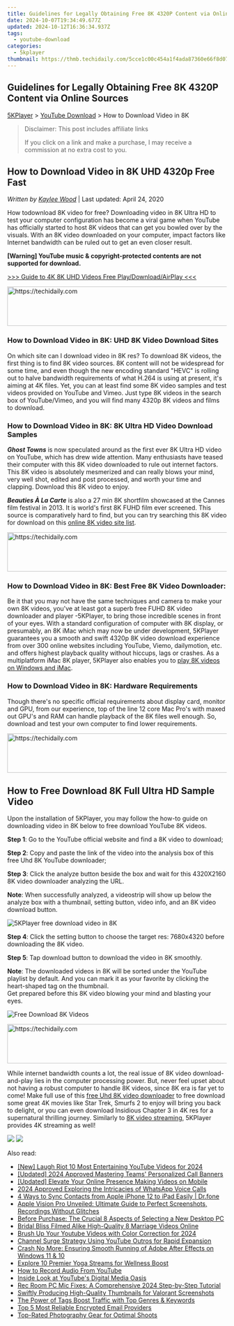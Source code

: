 ```yaml
---
title: Guidelines for Legally Obtaining Free 8K 4320P Content via Online Sources
date: 2024-10-07T19:34:49.677Z
updated: 2024-10-12T16:36:34.937Z
tags:
  - youtube-download
categories:
  - 5kplayer
thumbnail: https://thmb.techidaily.com/5cce1c00c454a1f4ada87360e66f8d07572afee6c8228611ca9a5690c1d2c490.jpg
---
```


## Guidelines for Legally Obtaining Free 8K 4320P Content via Online Sources

[5KPlayer](https://tools.techidaily.com/5kplayer/products/) \> [YouTube Download](https://tools.techidaily.com/5kplayer/youtube-download/) \> How to Download Video in 8K

>  Disclaimer: This post includes affiliate links
>
>  If you click on a link and make a purchase, I may receive a commission at no extra cost to you.
>

## How to Download Video in 8K UHD 4320p Free Fast

 _Written by [Kaylee Wood](https://www.quora.com/profile/Amanda-Hu-21)_ | Last updated: April 24, 2020 

How todownload 8K video for free? Downloading video in 8K Ultra HD to test your computer configuration has become a viral game when YouTube has officially started to host 8K videos that can get you bowled over by the visuals. With an 8K video downloaded on your computer, impact factors like Internet bandwidth can be ruled out to get an even closer result.

**\[Warning\] YouTube music & copyright-protected contents are not supported for download.**

[\>>> Guide to 4K 8K UHD Videos Free Play/Download/AirPlay <<<](https://tools.techidaily.com/5kplayer/video-music-player/)

<!-- affiliate ads begin -->
<a href="https://ephamedtechinc.pxf.io/c/5597632/2136618/26400" target="_top" id="2136618">
  <img src="//a.impactradius-go.com/display-ad/26400-2136618" border="0" alt="https://techidaily.com" width="728" height="90"/>
</a>
<img height="0" width="0" src="https://ephamedtechinc.pxf.io/i/5597632/2136618/26400" style="position:absolute;visibility:hidden;" border="0" />
<!-- affiliate ads end -->

### How to Download Video in 8K: UHD 8K Video Download Sites

On which site can I download video in 8K res? To download 8K videos, the first thing is to find 8K video sources. 8K content will not be widespread for some time, and even though the new encoding standard "HEVC" is rolling out to halve bandwidth requirements of what H.264 is using at present, it's aiming at 4K files. Yet, you can at least find some 8K video samples and test videos provided on YouTube and Vimeo. Just type 8K videos in the search box of YouTube/Vimeo, and you will find many 4320p 8K videos and films to download. 

### How to Download Video in 8K: 8K Ultra HD Video Download Samples

**_Ghost Towns_** is now speculated around as the first ever 8K Ultra HD video on YouTube, which has drew wide attention. Many enthusiasts have teased their computer with this 8K video downloaded to rule out internet factors. This 8K video is absolutely mesmerized and can really blows your mind, very well shot, edited and post processed, and worth your time and clapping. Download this 8K video to enjoy.

**_Beauties À La Carte_** is also a 27 min 8K shortfilm showcased at the Cannes film festival in 2013\. It is world's first 8K FUHD film ever screened. This source is comparatively hard to find, but you can try searching this 8K video for download on this [online 8K video site list](https://tools.techidaily.com/5kplayer/youtube-download/). 

<!-- affiliate ads begin -->
<a href="https://aligracehair.sjv.io/c/5597632/2016134/19272" target="_top" id="2016134">
  <img src="//a.impactradius-go.com/display-ad/19272-2016134" border="0" alt="https://techidaily.com" width="728" height="90"/>
</a>
<img height="0" width="0" src="https://aligracehair.sjv.io/i/5597632/2016134/19272" style="position:absolute;visibility:hidden;" border="0" />
<!-- affiliate ads end -->

### How to Download Video in 8K: Best Free 8K Video Downloader:

Be it that you may not have the same techniques and camera to make your own 8K videos, you've at least got a superb free FUHD 8K video downloader and player -5KPlayer, to bring those incredible scenes in front of your eyes. With a standard configuration of computer with 8K display, or presumably, an 8K iMac which may now be under development, 5KPlayer guarantees you a smooth and swift 4320p 8K video download experience from over 300 online websites including YouTube, Viemo, dailymotion, etc. and offers highest playback quality without hiccups, lags or crashes. As a multiplatform iMac 8K player, 5KPlayer also enables you to [play 8K videos on Windows and iMac](https://tools.techidaily.com/5kplayer/video-music-player/). 

### How to Download Video in 8K: Hardware Requirements

Though there's no specific official requirements about display card, monitor and GPU, from our experience, top of the line 12 core Mac Pro's with maxed out GPU's and RAM can handle playback of the 8K files well enough. So, download and test your own computer to find lower requirements.

<!-- affiliate ads begin -->
<a href="https://ephamedtechinc.pxf.io/c/5597632/2137208/26400" target="_top" id="2137208">
  <img src="//a.impactradius-go.com/display-ad/26400-2137208" border="0" alt="https://techidaily.com" width="728" height="90"/>
</a>
<img height="0" width="0" src="https://ephamedtechinc.pxf.io/i/5597632/2137208/26400" style="position:absolute;visibility:hidden;" border="0" />
<!-- affiliate ads end -->

## How to Free Download 8K Full Ultra HD Sample Video

Upon the installation of 5KPlayer, you may follow the how-to guide on downloading video in 8K below to free download YouTube 8K videos.

**Step 1**: Go to the YouTube official website and find a 8K video to download;

**Step 2**: Copy and paste the link of the video into the analysis box of this free Uhd 8K YouTube downloader;

**Step 3**: Click the analyze button beside the box and wait for this 4320X2160 8K video downloader analyzing the URL.

**Note**: When successfully analyzed, a videostrip will show up below the analyze box with a thumbnail, setting button, video info, and an 8K video download button.

![5KPlayer free download video in 8K](https://www.5kplayer.com/youtube-download/../airplay/img/5kp-aiplay-8k-tv-yxt-061201.jpg) 

**Step 4**: Click the setting button to choose the target res: 7680x4320 before downloading the 8K video.

**Step 5**: Tap download button to download the video in 8K smoothly.

**Note**: The downloaded videos in 8K will be sorted under the YouTube playlist by default. And you can mark it as your favorite by clicking the heart-shaped tag on the thumbnail.   
 Get prepared before this 8K video blowing your mind and blasting your eyes.

![Free Download 8K Videos](https://www.5kplayer.com/youtube-download/../airplay/img/5kp-aiplay-8k-tv-yxt-061202.jpg) 

<!-- affiliate ads begin -->
<a href="https://aligracehair.sjv.io/c/5597632/1959764/19272" target="_top" id="1959764">
  <img src="//a.impactradius-go.com/display-ad/19272-1959764" border="0" alt="https://techidaily.com" width="728" height="90"/>
</a>
<img height="0" width="0" src="https://aligracehair.sjv.io/i/5597632/1959764/19272" style="position:absolute;visibility:hidden;" border="0" />
<!-- affiliate ads end -->

While internet bandwidth counts a lot, the real issue of 8K video download-and-play lies in the computer processing power. But, never feel upset about not having a robust computer to handle 8K videos, since 8K era is far yet to come! Make full use of this [free Uhd 8K video downloader](https://tools.techidaily.com/5kplayer/youtube-download/) to free download some great 4K movies like Star Trek, Smurfs 2 to enjoy will bring you back to delight, or you can even download Insidious Chapter 3 in 4K res for a supernatural thrilling journey. Similarly to [8K video streaming](https://tools.techidaily.com/5kplayer/airplay/), 5KPlayer provides 4K streaming as well! 

[![](https://www.5kplayer.com/youtube-download/../button/freedownwhitewin.png)](https://tools.techidaily.com/5kplayer/products/) [![](https://www.5kplayer.com/youtube-download/../button/freedownbackmac.png)](https://tools.techidaily.com/5kplayer/products/)

<ins class="adsbygoogle"
     style="display:block"
     data-ad-format="autorelaxed"
     data-ad-client="ca-pub-7571918770474297"
     data-ad-slot="1223367746"></ins>

<ins class="adsbygoogle"
     style="display:block"
     data-ad-client="ca-pub-7571918770474297"
     data-ad-slot="8358498916"
     data-ad-format="auto"
     data-full-width-responsive="true"></ins>

<span class="atpl-alsoreadstyle">Also read:</span>
<div><ul>
<li><a href="https://twitter-clips.techidaily.com/new-laugh-riot-10-most-entertaining-youtube-videos-for-2024/"><u>[New] Laugh Riot 10 Most Entertaining YouTube Videos for 2024</u></a></li>
<li><a href="https://screen-capture.techidaily.com/updated-2024-approved-mastering-teams-personalized-call-banners/"><u>[Updated] 2024 Approved Mastering Teams' Personalized Call Banners</u></a></li>
<li><a href="https://youtube-video-recordings.techidaily.com/updated-elevate-your-online-presence-making-videos-on-mobile/"><u>[Updated] Elevate Your Online Presence Making Videos on Mobile</u></a></li>
<li><a href="https://some-knowledge.techidaily.com/2024-approved-exploring-the-intricacies-of-whatsapp-voice-calls/"><u>2024 Approved Exploring the Intricacies of WhatsApp Voice Calls</u></a></li>
<li><a href="https://iphone-transfer.techidaily.com/4-ways-to-sync-contacts-from-apple-iphone-12-to-ipad-easily-drfone-by-drfone-transfer-from-ios/"><u>4 Ways to Sync Contacts from Apple iPhone 12 to iPad Easily | Dr.fone</u></a></li>
<li><a href="https://technical-tips.techidaily.com/apple-vision-pro-unveiled-ultimate-guide-to-perfect-screenshots-recordings-without-glitches/"><u>Apple Vision Pro Unveiled: Ultimate Guide to Perfect Screenshots, Recordings Without Glitches</u></a></li>
<li><a href="https://tech-recovery.techidaily.com/before-purchase-the-crucial-8-aspects-of-selecting-a-new-desktop-pc/"><u>Before Purchase: The Crucial 8 Aspects of Selecting a New Desktop PC</u></a></li>
<li><a href="https://youtube-video-recordings.techidaily.com/bridal-bliss-filmed-alike-high-quality-8-marriage-videos-online/"><u>Bridal Bliss Filmed Alike High-Quality 8 Marriage Videos Online</u></a></li>
<li><a href="https://youtube-video-recordings.techidaily.com/brush-up-your-youtube-videos-with-color-correction-for-2024/"><u>Brush Up Your Youtube Videos with Color Correction for 2024</u></a></li>
<li><a href="https://youtube-video-recordings.techidaily.com/channel-surge-strategy-using-youtube-outros-for-rapid-expansion/"><u>Channel Surge Strategy Using YouTube Outros for Rapid Expansion</u></a></li>
<li><a href="https://win-answers.techidaily.com/crash-no-more-ensuring-smooth-running-of-adobe-after-effects-on-windows-11-and-10/"><u>Crash No More: Ensuring Smooth Running of Adobe After Effects on Windows 11 & 10</u></a></li>
<li><a href="https://youtube-video-recordings.techidaily.com/explore-10-premier-yoga-streams-for-wellness-boost/"><u>Explore 10 Premier Yoga Streams for Wellness Boost</u></a></li>
<li><a href="https://youtube-video-recordings.techidaily.com/how-to-record-audio-from-youtube/"><u>How to Record Audio From YouTube</u></a></li>
<li><a href="https://youtube-video-recordings.techidaily.com/inside-look-at-youtubes-digital-media-oasis/"><u>Inside Look at YouTube's Digital Media Oasis</u></a></li>
<li><a href="https://sound-issues.techidaily.com/rec-room-pc-mic-fixes-a-comprehensive-2024-step-by-step-tutorial/"><u>Rec Room PC Mic Fixes: A Comprehensive 2024 Step-by-Step Tutorial</u></a></li>
<li><a href="https://youtube-video-recordings.techidaily.com/swiftly-producing-high-quality-thumbnails-for-valorant-screenshots/"><u>Swiftly Producing High-Quality Thumbnails for Valorant Screenshots</u></a></li>
<li><a href="https://youtube-video-recordings.techidaily.com/the-power-of-tags-boost-traffic-with-top-genres-and-keywords/"><u>The Power of Tags Boost Traffic with Top Genres & Keywords</u></a></li>
<li><a href="https://tech-recovery.techidaily.com/top-5-most-reliable-encrypted-email-providers/"><u>Top 5 Most Reliable Encrypted Email Providers</u></a></li>
<li><a href="https://buynow-marvelous.techidaily.com/top-rated-photography-gear-for-optimal-shoots/"><u>Top-Rated Photography Gear for Optimal Shoots</u></a></li>
</ul></div>

